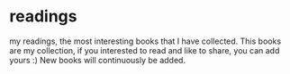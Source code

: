 # readings
my readings, the most interesting books that I have collected.
This books are my collection, if you interested to read and like to share, you can add yours :)
New books will continuously be added.

